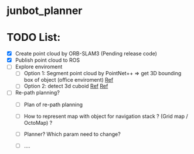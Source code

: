 # junbot_planner

# TODO List:

- [x] Create point cloud by ORB-SLAM3 (Pending release code)
- [x] Publish point cloud to ROS
- [ ] Explore enviroment
  - [ ] Option 1: Segment point cloud by PointNet++ => get 3D bounding box of object (office enviroment) [Ref](https://github.com/sc19aas/3D-object-detection)
  - [ ] Option 2: detect 3d cuboid [Ref](https://github.com/aibo-kit/new_3dbbox_generation_method.git) [Ref](https://wym.netlify.app/2019-02-22-cubeslam/)
- [ ] Re-path planning?
  - [ ] Plan of re-path planning
  - [ ] How to represent map with object for navigation stack ? (Grid map / OctoMap) ?
  - [ ] Planner? Which param need to change?
  - [ ] ....
 
 
 
 
 
